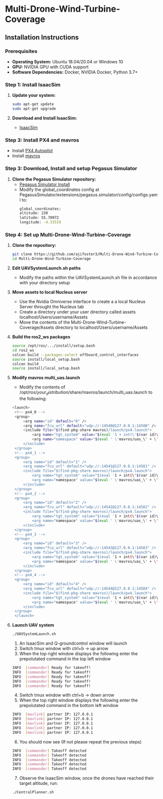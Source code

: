 # Multi-Drone-Wind-Turbine-Coverage

## Installation Instructions

### Prerequisites

- **Operating System:** Ubuntu 18.04/20.04 or Windows 10
- **GPU:** NVIDIA GPU with CUDA support
- **Software Dependencies:** Docker, NVIDIA Docker, Python 3.7+

### Step 1: Install IsaacSim

1. **Update your system:**
    ```bash
    sudo apt-get update
    sudo apt-get upgrade
    ```
    
2. **Download and Install IsaacSim:**
   - [IsaacSim](https://docs.omniverse.nvidia.com/isaacsim/latest/installation/install_workstation.html)

### Step 3: Install PX4 and mavros

- Install [PX4 Autopilot](https://github.com/PX4/PX4-Autopilot)
- Install [mavros](https://github.com/mavlink/mavros/blob/ros2/mavros/README.md)
     
### Step 3: Download, Install and setup Pegasus Simulator

1. **Clone the Pegasus Simulator repository:**
    - [Pegasus Simulator Install](https://pegasussimulator.github.io/PegasusSimulator/source/setup/installation.html)
    - Modify the global_coordinates config at PegasusSimulator/extensions/pegasus.simulator/config/configs.yaml to:
        ```bash
        global_coordinates:
        altitude: 230
        latitude: 55.70972
        longitude: -4.33519
        ```
    
### Step 4: Set up Multi-Drone-Wind-Turbine-Coverage

1. **Clone the repository:**
    ```bash
    git clone https://github.com/ajifoster3/Multi-Drone-Wind-Turbine-Coverage.git
    cd Multi-Drone-Wind-Turbine-Coverage
    ```
2. **Edit UAVSystemLaunch.sh paths**
   - Modify the paths within the UAVSystemLaunch.sh file in accordance with your directory setup

3. **Move assets to local Nucleus server**
   - Use the Nvidia Omniverse interface to create a a local Nucleus Server throught the Nucleus tab
   - Create a directory under your user directory called assets localhost/Users/username/Assets
   - Move the contents of the Multi-Drone-Wind-Turbine-Coverage/Assets directory to localhost/Users/username/Assets

4. **Build the ros2_ws packages**
   ```bash
   source /opt/ros/.../install/setup.bash
   cd ros2_ws
   colcon build --packages-select offboard_control_interfaces
   source install/local_setup.bash
   colcon build
   source install/local_setup.bash
   ```
5. **Modify mavros multi_uas.launch**
   - Modify the contents of /opt/ros/$your_distribution$/share/mavros/launch/multi_uas.launch to the following:
   ```bash
   <launch>
    <!-- px4_0 -->
    <group>
        <arg name="id" default="0" />
        <arg name="fcu_url" default="udp://:14540@127.0.0.1:14580" />
        <include file="$(find-pkg-share mavros)/launch/px4.launch">
            <arg name="tgt_system" value="$(eval '1 + int(\'$(var id)\') ')" />
            <arg name="namespace" value="$(eval ' \'mavros/uas_\' + \'$(var tgt_system)\' ')" />
        </include>
    </group>
    <!-- px4_1 -->
    <group>
        <arg name="id" default="1" />
        <arg name="fcu_url" default="udp://:14541@127.0.0.1:14581" />
        <include file="$(find-pkg-share mavros)/launch/px4.launch">
            <arg name="tgt_system" value="$(eval '1 + int(\'$(var id)\') ')" />
            <arg name="namespace" value="$(eval ' \'mavros/uas_\' + \'$(var tgt_system)\' ')" />
        </include>
    </group>
    <!-- px4_2 -->
    <group>
        <arg name="id" default="2" />
        <arg name="fcu_url" default="udp://:14542@127.0.0.1:14582" />
        <include file="$(find-pkg-share mavros)/launch/px4.launch">
            <arg name="tgt_system" value="$(eval '1 + int(\'$(var id)\') ')" />
            <arg name="namespace" value="$(eval ' \'mavros/uas_\' + \'$(var tgt_system)\' ')" />
        </include>
    </group>
    <!-- px4_3 -->
    <group>
        <arg name="id" default="3" />
        <arg name="fcu_url" default="udp://:14543@127.0.0.1:14583" />
        <include file="$(find-pkg-share mavros)/launch/px4.launch">
            <arg name="tgt_system" value="$(eval '1 + int(\'$(var id)\') ')" />
            <arg name="namespace" value="$(eval ' \'mavros/uas_\' + \'$(var tgt_system)\' ')" />
        </include>
    </group>
    <!-- px4_4 -->
    <group>
        <arg name="id" default="4" />
        <arg name="fcu_url" default="udp://:14544@127.0.0.1:14584" />
        <include file="$(find-pkg-share mavros)/launch/px4.launch">
            <arg name="tgt_system" value="$(eval '1 + int(\'$(var id)\') ')" />
            <arg name="namespace" value="$(eval ' \'mavros/uas_\' + \'$(var tgt_system)\' ')" />
        </include>
    </group>
    </launch>
   ```  
   
7. **Launch UAV system**
   ```bash
   ./UAVSystemLaunch.sh
   ```
   1. An IsaacSim and Q-groundcontrol window will launch
   2. Switch tmux window with ctrl+b -> up arrow
   3. When the top right window displays the following enter the prepolutated command in the top left window
     ```bash
     INFO  [commander] Ready for takeoff!
     INFO  [commander] Ready for takeoff!
     INFO  [commander] Ready for takeoff!
     INFO  [commander] Ready for takeoff!
     INFO  [commander] Ready for takeoff!
     ```
   4. Switch tmux window with ctrl+b -> down arrow
   5. When the top right window displays the following enter the prepolutated command in the bottom left window
    ```bash
    INFO  [mavlink] partner IP: 127.0.0.1
    INFO  [mavlink] partner IP: 127.0.0.1
    INFO  [mavlink] partner IP: 127.0.0.1
    INFO  [mavlink] partner IP: 127.0.0.1
    INFO  [mavlink] partner IP: 127.0.0.1
    ```
   6. You should now see (If not please repeat the previous steps)
   ```bash
   INFO  [commander] Takeoff detected
   INFO  [commander] Takeoff detected
   INFO  [commander] Takeoff detected
   INFO  [commander] Takeoff detected
   INFO  [commander] Takeoff detected
   ```
   7. Observe the IsaacSim window, once the drones have reached their target altitude, run:
   ```bash
   ./CentralPlanner.sh
   ```
   
